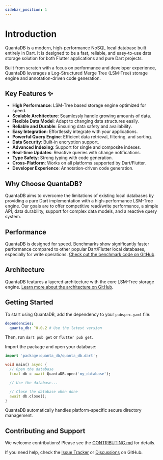 ```yaml
---
sidebar_position: 1
---
```


# Introduction

QuantaDB is a modern, high-performance NoSQL local database built entirely in Dart. It is designed to be a fast, reliable, and easy-to-use data storage solution for both Flutter applications and pure Dart projects.

Built from scratch with a focus on performance and developer experience, QuantaDB leverages a Log-Structured Merge Tree (LSM-Tree) storage engine and annotation-driven code generation.

## Key Features ✨

- **High Performance**: LSM-Tree based storage engine optimized for speed.
- **Scalable Architecture**: Seamlessly handle growing amounts of data.
- **Flexible Data Model**: Adapt to changing data structures easily.
- **Reliable and Durable**: Ensuring data safety and availability.
- **Easy Integration**: Effortlessly integrate with your applications.
- **Powerful Query Engine**: Efficient data retrieval, filtering, and sorting.
- **Data Security**: Built-in encryption support.
- **Advanced Indexing**: Support for single and composite indexes.
- **Real-time Updates**: Reactive queries with change notifications.
- **Type Safety**: Strong typing with code generation.
- **Cross-Platform**: Works on all platforms supported by Dart/Flutter.
- **Developer Experience**: Annotation-driven code generation.

## Why Choose QuantaDB?

QuantaDB aims to overcome the limitations of existing local databases by providing a pure Dart implementation with a high-performance LSM-Tree engine. Our goals are to offer competitive read/write performance, a simple API, data durability, support for complex data models, and a reactive query system.

## Performance

QuantaDB is designed for speed. Benchmarks show significantly faster performance compared to other popular Dart/Flutter local databases, especially for write operations. [Check out the benchmark code on GitHub](https://github.com/champ96k/quanta_db#performance-benchmarks--).

## Architecture

QuantaDB features a layered architecture with the core LSM-Tree storage engine. [Learn more about the architecture on GitHub](https://github.com/champ96k/quanta_db#architecture).

## Getting Started

To start using QuantaDB, add the dependency to your `pubspec.yaml` file:

```yaml
dependencies:
  quanta_db: ^0.0.2 # Use the latest version
```

Then, run `dart pub get` or `flutter pub get`.

Import the package and open your database:

```dart
import 'package:quanta_db/quanta_db.dart';

void main() async {
  // Open the database
  final db = await QuantaDB.open('my_database');

  // Use the database...

  // Close the database when done
  await db.close();
}
```

QuantaDB automatically handles platform-specific secure directory management.

## Contributing and Support

We welcome contributions! Please see the [CONTRIBUTING.md](https://github.com/champ96k/quanta_db/blob/master/CONTRIBUTING.md) for details.

If you need help, check the [Issue Tracker](https://github.com/champ96k/quanta_db/issues) or [Discussions](https://github.com/champ96k/quanta_db/discussions) on GitHub.
